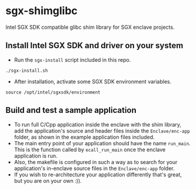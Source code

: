 # sgx-shimglibc
Intel SGX SDK compatible glibc shim library for SGX enclave projects.


## Install Intel SGX SDK and driver on your system
- Run the `sgx-install` script included in this repo.
```
./sgx-install.sh

```
- After installation, activate some SGX SDK environment variables.
```
source /opt/intel/sgxsdk/environment

```

## Build and test a sample application
- To run full C/Cpp application inside the enclave with the shim library, add the application's source and header files inside the `Enclave/enc-app` folder, as shown in the example application files included.
- The main entry point of your application should have the name `run_main`. This is the function called by `ecall_run_main` once the enclave application is run.
- Also, the makefile is configured in such a way as to search for your application's in-enclave source files in the `Enclave/enc-app` folder.
- If you wish to re-architecture your application differently that's great, but you are on your own :)).
